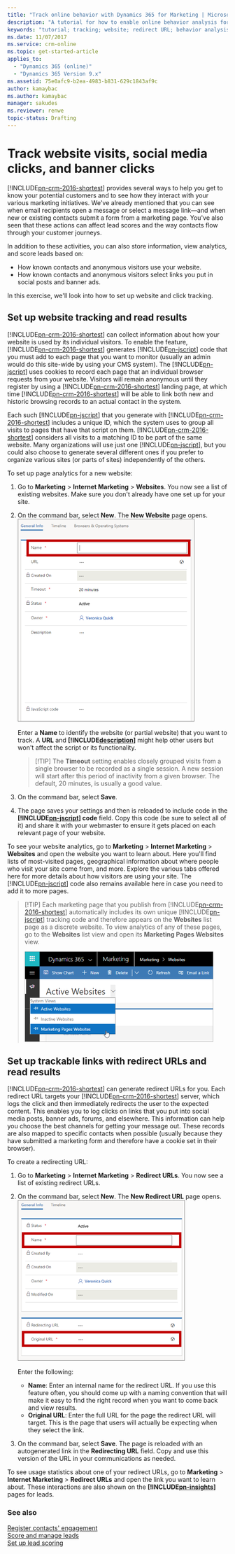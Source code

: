 ```yaml
---
title: "Track online behavior with Dynamics 365 for Marketing | Microsoft Docs"
description: "A tutorial for how to enable online behavior analysis for website activity and external clicks in Dynamics 365 for Marketing"
keywords: "tutorial; tracking; website; redirect URL; behavior analysis"
ms.date: 11/07/2017
ms.service: crm-online
ms.topic: get-started-article
applies_to:
  - "Dynamics 365 (online)"
  - "Dynamics 365 Version 9.x"
ms.assetid: 75e0afc9-b2ea-4983-b831-629c1843af9c
author: kamaybac
ms.author: kamaybac
manager: sakudes
ms.reviewer: renwe
topic-status: Drafting
---
```


# Track website visits, social media clicks, and banner clicks

[!INCLUDE[pn-crm-2016-shortest](../includes/pn-crm-2016-shortest.md)] provides several ways to help you get to know your potential customers and to see how they interact with your various marketing initiatives. We've already mentioned that you can see when email recipients open a message or select a message link—and when new or existing contacts submit a form from a marketing page. You've also seen that these actions can affect lead scores and the way contacts flow through your customer journeys.

In addition to these activities, you can also store information, view analytics, and score leads based on:

- How known contacts and anonymous visitors use your website.
- How known contacts and anonymous visitors select links you put in social posts and banner ads.

In this exercise, we'll look into how to set up website and click tracking.

## Set up website tracking and read results

[!INCLUDE[pn-crm-2016-shortest](../includes/pn-crm-2016-shortest.md)] can collect information about how your website is used by its individual visitors. To enable the feature, [!INCLUDE[pn-crm-2016-shortest](../includes/pn-crm-2016-shortest.md)] generates [!INCLUDE[pn-jscript](../includes/pn-jscript.md)] code that you must add to each page that you want to monitor (usually an admin would do this site-wide by using your CMS system). The [!INCLUDE[pn-jscript](../includes/pn-jscript.md)] uses cookies to record each page that an individual browser requests from your website. Visitors will remain anonymous until they register by using a [!INCLUDE[pn-crm-2016-shortest](../includes/pn-crm-2016-shortest.md)] landing page, at which time [!INCLUDE[pn-crm-2016-shortest](../includes/pn-crm-2016-shortest.md)] will be able to link both new and historic browsing records to an actual contact in the system.

Each such [!INCLUDE[pn-jscript](../includes/pn-jscript.md)] that you generate with [!INCLUDE[pn-crm-2016-shortest](../includes/pn-crm-2016-shortest.md)] includes a unique ID, which the system uses to group all visits to pages that have that script on them. [!INCLUDE[pn-crm-2016-shortest](../includes/pn-crm-2016-shortest.md)] considers all visits to a matching ID to be part of the same website. Many organizations will use just one [!INCLUDE[pn-jscript](../includes/pn-jscript.md)], but you could also choose to generate several different ones if you prefer to organize various sites (or parts of sites) independently of the others.

To set up page analytics for a new website:

1. Go to **Marketing** &gt; **Internet Marketing** &gt; **Websites**. You now see a list of existing websites. Make sure you don't already have one set up for your site.

1. On the command bar, select **New**. The **New Website** page opens.  
    ![The General Info tab for a new website](media/website-general-info.png "The General Info tab for a new website")

    Enter a **Name** to identify the website (or partial website) that you want to track. A **URL** and **[!INCLUDE[description](../includes/description.md)]** might help other users but won't affect the script or its functionality.

    > [!TIP] The **Timeout** setting enables closely grouped visits from a single browser to be recorded as a single session. A new session will start after this period of inactivity from a given browser. The default, 20 minutes, is usually a good value.

1. On the command bar, select **Save**.

1. The page saves your settings and then is reloaded to include code in the **[!INCLUDE[pn-jscript](../includes/pn-jscript.md)] code** field. Copy this code (be sure to select all of it) and share it with your webmaster to ensure it gets placed on each relevant page of your website.

To see your website analytics, go to **Marketing** &gt; **Internet Marketing** &gt; **Websites** and open the website you want to learn about. Here you'll find lists of most-visited pages, geographical information about where people who visit your site come from, and more. Explore the various tabs offered here for more details about how visitors are using your site. The [!INCLUDE[pn-jscript](../includes/pn-jscript.md)] code also remains available here in case you need to add it to more pages.

> [!TIP] Each marketing page that you publish from [!INCLUDE[pn-crm-2016-shortest](../includes/pn-crm-2016-shortest.md)] automatically includes its own unique [!INCLUDE[pn-jscript](../includes/pn-jscript.md)] tracking code and therefore appears on the **Websites** list page as a discrete website. To view analytics of any of these pages, go to the **Websites** list view and open its **Marketing Pages Websites** view.
>
> ![How to view marketing pages websites](media/website-view-menu.png "How to view marketing pages websites")

## Set up trackable links with redirect URLs and read results

[!INCLUDE[pn-crm-2016-shortest](../includes/pn-crm-2016-shortest.md)] can generate redirect URLs for you. Each redirect URL targets your [!INCLUDE[pn-crm-2016-shortest](../includes/pn-crm-2016-shortest.md)] server, which logs the click and then immediately redirects the user to the expected content. This enables you to log clicks on links that you put into social media posts, banner ads, forums, and elsewhere. This information can help you choose the best channels for getting your message out. These records are also mapped to specific contacts when possible (usually because they have submitted a marketing form and therefore have a cookie set in their browser).

To create a redirecting URL:

1. Go to **Marketing** &gt; **Internet Marketing** &gt; **Redirect URLs**. You now see a list of existing redirect URLs.

1. On the command bar, select **New**. The **New Redirect URL** page opens.  
    ![The General Info tab for a new redirect URL](media/redirect-url-general-info.png "The General Info tab for a new redirect URL")

    Enter the following:
    - **Name**: Enter an internal name for the redirect URL. If you use this feature often, you should come up with a naming convention that will make it easy to find the right record when you want to come back and view results.
    - **Original URL**: Enter the full URL for the page the redirect URL will target. This is the page that users will actually be expecting when they select the link.

1. On the command bar, select **Save**. The page is reloaded with an autogenerated link in the **Redirecting URL** field. Copy and use this version of the URL in your communications as needed.

To see usage statistics about one of your redirect URLs, go to **Marketing** &gt; **Internet Marketing** &gt; **Redirect URLs** and open the link you want to learn about. These interactions are also shown on the **[!INCLUDE[pn-insights](../includes/pn-insights.md)]** pages for leads.

### See also

[Register contacts' engagement](register-engagement.md)  
[Score and manage leads](score-manage-leads.md)  
[Set up lead scoring](set-up-lead-scoring.md)